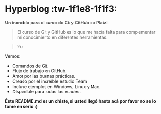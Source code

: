 # Hyperblog :tw-1f1e8-1f1f3:
Un increíble para el curso de Git y GitHub de Platzi

>El curso de Git y GitHub es lo que me hacía falta para complementar mi conocimiento en diferentes herramientas.

>Yo.

Vemos:

* Comandos de Git.
* Flujo de trabajo en GitHub.
* Amor por las buenas prácticas.
* Creado por el increíble estudio Team
* Incluye ejemplos en Windows, Linux y Mac.
* Disponible para todas las edades.

**Éste README.md es un chiste, si usted llegó hasta acá por favor no se lo tome en serio :)**

